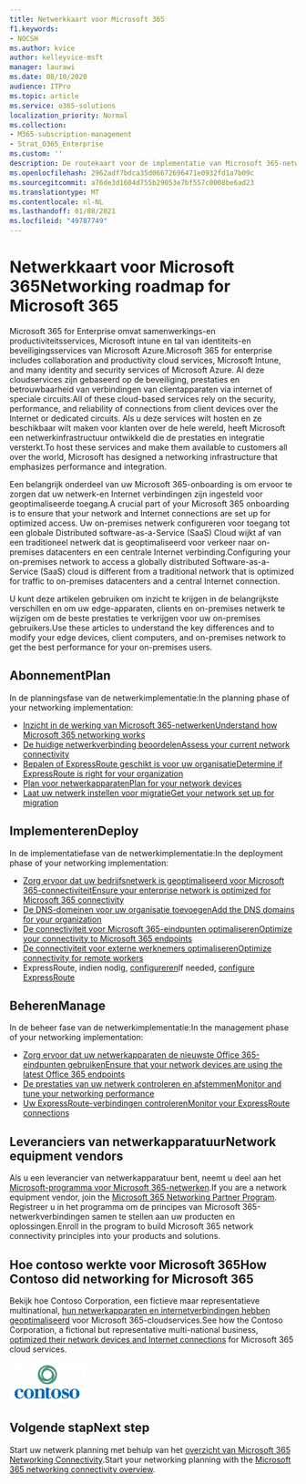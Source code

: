 ```yaml
---
title: Netwerkkaart voor Microsoft 365
f1.keywords:
- NOCSH
ms.author: kvice
author: kelleyvice-msft
manager: laurawi
ms.date: 08/10/2020
audience: ITPro
ms.topic: article
ms.service: o365-solutions
localization_priority: Normal
ms.collection:
- M365-subscription-management
- Strat_O365_Enterprise
ms.custom: ''
description: De routekaart voor de implementatie van Microsoft 365-netwerken.
ms.openlocfilehash: 2962adf7bdca35d06672696471e0932fd1a7b09c
ms.sourcegitcommit: a76de3d1604d755b29053e7bf557c0008be6ad23
ms.translationtype: MT
ms.contentlocale: nl-NL
ms.lasthandoff: 01/08/2021
ms.locfileid: "49787749"
---
```

# <a name="networking-roadmap-for-microsoft-365"></a><span data-ttu-id="1d9e4-103">Netwerkkaart voor Microsoft 365</span><span class="sxs-lookup"><span data-stu-id="1d9e4-103">Networking roadmap for Microsoft 365</span></span>

<span data-ttu-id="1d9e4-104">Microsoft 365 for Enterprise omvat samenwerkings-en productiviteitsservices, Microsoft intune en tal van identiteits-en beveiligingsservices van Microsoft Azure.</span><span class="sxs-lookup"><span data-stu-id="1d9e4-104">Microsoft 365 for enterprise includes collaboration and productivity cloud services, Microsoft Intune, and many identity and security services of Microsoft Azure.</span></span> <span data-ttu-id="1d9e4-105">Al deze cloudservices zijn gebaseerd op de beveiliging, prestaties en betrouwbaarheid van verbindingen van clientapparaten via internet of speciale circuits.</span><span class="sxs-lookup"><span data-stu-id="1d9e4-105">All of these cloud-based services rely on the security, performance, and reliability of connections from client devices over the Internet or dedicated circuits.</span></span> <span data-ttu-id="1d9e4-106">Als u deze services wilt hosten en ze beschikbaar wilt maken voor klanten over de hele wereld, heeft Microsoft een netwerkinfrastructuur ontwikkeld die de prestaties en integratie versterkt.</span><span class="sxs-lookup"><span data-stu-id="1d9e4-106">To host these services and make them available to customers all over the world, Microsoft has designed a networking infrastructure that emphasizes performance and integration.</span></span> 

<span data-ttu-id="1d9e4-107">Een belangrijk onderdeel van uw Microsoft 365-onboarding is om ervoor te zorgen dat uw netwerk-en Internet verbindingen zijn ingesteld voor geoptimaliseerde toegang.</span><span class="sxs-lookup"><span data-stu-id="1d9e4-107">A crucial part of your Microsoft 365 onboarding is to ensure that your network and Internet connections are set up for optimized access.</span></span> <span data-ttu-id="1d9e4-108">Uw on-premises netwerk configureren voor toegang tot een globale Distributed software-as-a-Service (SaaS) Cloud wijkt af van een traditioneel netwerk dat is geoptimaliseerd voor verkeer naar on-premises datacenters en een centrale Internet verbinding.</span><span class="sxs-lookup"><span data-stu-id="1d9e4-108">Configuring your on-premises network to access a globally distributed Software-as-a-Service (SaaS) cloud is different from a traditional network that is optimized for traffic to on-premises datacenters and a central Internet connection.</span></span> 

<span data-ttu-id="1d9e4-109">U kunt deze artikelen gebruiken om inzicht te krijgen in de belangrijkste verschillen en om uw edge-apparaten, clients en on-premises netwerk te wijzigen om de beste prestaties te verkrijgen voor uw on-premises gebruikers.</span><span class="sxs-lookup"><span data-stu-id="1d9e4-109">Use these articles to understand the key differences and to modify your edge devices, client computers, and on-premises network to get the best performance for your on-premises users.</span></span>

## <a name="plan"></a><span data-ttu-id="1d9e4-110">Abonnement</span><span class="sxs-lookup"><span data-stu-id="1d9e4-110">Plan</span></span>

<span data-ttu-id="1d9e4-111">In de planningsfase van de netwerkimplementatie:</span><span class="sxs-lookup"><span data-stu-id="1d9e4-111">In the planning phase of your networking implementation:</span></span>

- [<span data-ttu-id="1d9e4-112">Inzicht in de werking van Microsoft 365-netwerken</span><span class="sxs-lookup"><span data-stu-id="1d9e4-112">Understand how Microsoft 365 networking works</span></span>](microsoft-365-networking-overview.md)
- [<span data-ttu-id="1d9e4-113">De huidige netwerkverbinding beoordelen</span><span class="sxs-lookup"><span data-stu-id="1d9e4-113">Assess your current network connectivity</span></span>](assessing-network-connectivity.md)
- [<span data-ttu-id="1d9e4-114">Bepalen of ExpressRoute geschikt is voor uw organisatie</span><span class="sxs-lookup"><span data-stu-id="1d9e4-114">Determine if ExpressRoute is right for your organization</span></span>](network-planning-with-expressroute.md)
- [<span data-ttu-id="1d9e4-115">Plan voor netwerkapparaten</span><span class="sxs-lookup"><span data-stu-id="1d9e4-115">Plan for your network devices</span></span>](plan-for-network-devices.md)
- [<span data-ttu-id="1d9e4-116">Laat uw netwerk instellen voor migratie</span><span class="sxs-lookup"><span data-stu-id="1d9e4-116">Get your network set up for migration</span></span>](network-and-migration-planning.md)

## <a name="deploy"></a><span data-ttu-id="1d9e4-117">Implementeren</span><span class="sxs-lookup"><span data-stu-id="1d9e4-117">Deploy</span></span>

<span data-ttu-id="1d9e4-118">In de implementatiefase van de netwerkimplementatie:</span><span class="sxs-lookup"><span data-stu-id="1d9e4-118">In the deployment phase of your networking implementation:</span></span>

- [<span data-ttu-id="1d9e4-119">Zorg ervoor dat uw bedrijfsnetwerk is geoptimaliseerd voor Microsoft 365-connectiviteit</span><span class="sxs-lookup"><span data-stu-id="1d9e4-119">Ensure your enterprise network is optimized for Microsoft 365 connectivity</span></span>](set-up-network-for-microsoft-365.md)
- [<span data-ttu-id="1d9e4-120">De DNS-domeinen voor uw organisatie toevoegen</span><span class="sxs-lookup"><span data-stu-id="1d9e4-120">Add the DNS domains for your organization</span></span>](https://docs.microsoft.com/microsoft-365/admin/setup/add-domain)
- [<span data-ttu-id="1d9e4-121">De connectiviteit voor Microsoft 365-eindpunten optimaliseren</span><span class="sxs-lookup"><span data-stu-id="1d9e4-121">Optimize your connectivity to Microsoft 365 endpoints</span></span>](microsoft-365-ip-web-service.md)
- [<span data-ttu-id="1d9e4-122">De connectiviteit voor externe werknemers optimaliseren</span><span class="sxs-lookup"><span data-stu-id="1d9e4-122">Optimize connectivity for remote workers</span></span>](microsoft-365-vpn-split-tunnel.md)
- <span data-ttu-id="1d9e4-123">ExpressRoute, indien nodig, [configureren](azure-expressroute.md)</span><span class="sxs-lookup"><span data-stu-id="1d9e4-123">If needed, [configure ExpressRoute](azure-expressroute.md)</span></span>

## <a name="manage"></a><span data-ttu-id="1d9e4-124">Beheren</span><span class="sxs-lookup"><span data-stu-id="1d9e4-124">Manage</span></span>

<span data-ttu-id="1d9e4-125">In de beheer fase van de netwerkimplementatie:</span><span class="sxs-lookup"><span data-stu-id="1d9e4-125">In the management phase of your networking implementation:</span></span>

- [<span data-ttu-id="1d9e4-126">Zorg ervoor dat uw netwerkapparaten de nieuwste Office 365-eindpunten gebruiken</span><span class="sxs-lookup"><span data-stu-id="1d9e4-126">Ensure that your network devices are using the latest Office 365 endpoints</span></span>](microsoft-365-endpoints.md)
- [<span data-ttu-id="1d9e4-127">De prestaties van uw netwerk controleren en afstemmen</span><span class="sxs-lookup"><span data-stu-id="1d9e4-127">Monitor and tune your networking performance</span></span>](network-planning-and-performance.md)
- [<span data-ttu-id="1d9e4-128">Uw ExpressRoute-verbindingen controleren</span><span class="sxs-lookup"><span data-stu-id="1d9e4-128">Monitor your ExpressRoute connections</span></span>](managing-expressroute-for-connectivity.md)

## <a name="network-equipment-vendors"></a><span data-ttu-id="1d9e4-129">Leveranciers van netwerkapparatuur</span><span class="sxs-lookup"><span data-stu-id="1d9e4-129">Network equipment vendors</span></span>

<span data-ttu-id="1d9e4-130">Als u een leverancier van netwerkapparatuur bent, neemt u deel aan het [Microsoft-programma voor Microsoft 365-netwerken](microsoft-365-networking-partner-program.md).</span><span class="sxs-lookup"><span data-stu-id="1d9e4-130">If you are a network equipment vendor, join the [Microsoft 365 Networking Partner Program](microsoft-365-networking-partner-program.md).</span></span> <span data-ttu-id="1d9e4-131">Registreer u in het programma om de principes van Microsoft 365-netwerkverbindingen samen te stellen aan uw producten en oplossingen.</span><span class="sxs-lookup"><span data-stu-id="1d9e4-131">Enroll in the program to build Microsoft 365 network connectivity principles into your products and solutions.</span></span> 

## <a name="how-contoso-did-networking-for-microsoft-365"></a><span data-ttu-id="1d9e4-132">Hoe contoso werkte voor Microsoft 365</span><span class="sxs-lookup"><span data-stu-id="1d9e4-132">How Contoso did networking for Microsoft 365</span></span>

<span data-ttu-id="1d9e4-133">Bekijk hoe Contoso Corporation, een fictieve maar representatieve multinational, [hun netwerkapparaten en internetverbindingen hebben geoptimaliseerd](contoso-networking.md) voor Microsoft 365-cloudservices.</span><span class="sxs-lookup"><span data-stu-id="1d9e4-133">See how the Contoso Corporation, a fictional but representative multi-national business, [optimized their network devices and Internet connections](contoso-networking.md) for Microsoft 365 cloud services.</span></span>

![Contoso Corporation](../media/contoso-overview/contoso-icon.png)

## <a name="next-step"></a><span data-ttu-id="1d9e4-135">Volgende stap</span><span class="sxs-lookup"><span data-stu-id="1d9e4-135">Next step</span></span>

<span data-ttu-id="1d9e4-136">Start uw netwerk planning met behulp van het [overzicht van Microsoft 365 Networking Connectivity](microsoft-365-networking-overview.md).</span><span class="sxs-lookup"><span data-stu-id="1d9e4-136">Start your networking planning with the [Microsoft 365 networking connectivity overview](microsoft-365-networking-overview.md).</span></span>
